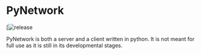 # PyNetwork

[![release](https://img.shields.io/badge/version-1.2-blue)

PyNetwork is both a server and a client written in python.
It is not meant for full use as it is still in its developmental stages.
